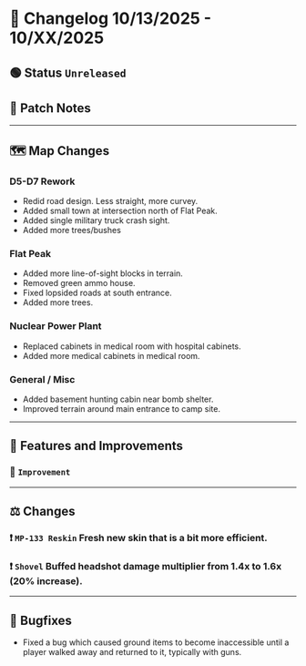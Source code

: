 # 📑 Changelog 10/13/2025 - 10/XX/2025

## 🟢 Status `Unreleased`

## 💬 Patch Notes

________

## 🗺️ Map Changes

### D5-D7 Rework
- Redid road design. Less straight, more curvey.
- Added small town at intersection north of Flat Peak.
- Added single military truck crash sight.
- Added more trees/bushes

### Flat Peak
- Added more line-of-sight blocks in terrain.
- Removed green ammo house.
- Fixed lopsided roads at south entrance.
- Added more trees.

### Nuclear Power Plant
- Replaced cabinets in medical room with hospital cabinets.
- Added more medical cabinets in medical room.

### General / Misc
- Added basement hunting cabin near bomb shelter.
- Improved terrain around main entrance to camp site.

________

## 📢 Features and Improvements

### 🔼 `Improvement` 
________

## ⚖️ Changes

### ❗ `MP-133 Reskin` Fresh new skin that is a bit more efficient.

### ❗ `Shovel` Buffed headshot damage multiplier from 1.4x to 1.6x (20% increase).
________

## 🐛 Bugfixes
- Fixed a bug which caused ground items to become inaccessible until a player walked away and returned to it, typically with guns.
